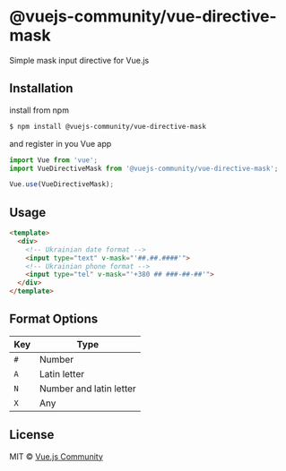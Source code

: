 # @vuejs-community/vue-directive-mask
Simple mask input directive for Vue.js

## Installation

install from npm
```bash
$ npm install @vuejs-community/vue-directive-mask
```
and register in you Vue app
```js
import Vue from 'vue';
import VueDirectiveMask from '@vuejs-community/vue-directive-mask';

Vue.use(VueDirectiveMask);
```

## Usage

```html
<template>
  <div>
    <!-- Ukrainian date format -->
    <input type="text" v-mask="'##.##.####'">
    <!-- Ukrainian phone format -->
    <input type="tel" v-mask="'+380 ## ###-##-##'">
  </div>
</template>
```

## Format Options

| Key | Type                    |
| --- | ----------------------- |
| `#` | Number                  |
| `A` | Latin letter            |
| `N` | Number and latin letter |
| `X` | Any                     |

## License

MIT © [Vue.js Community](https://github.com/vuejs-community)
